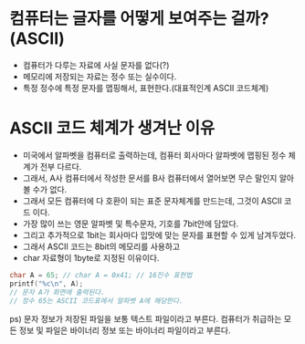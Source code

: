 # 컴퓨터는 글자를 어떻게 보여주는 걸까?(ASCII)

- 컴퓨터가 다루는 자료에 사실 문자를 없다(?)
- 메모리에 저장되는 자료는 정수 또는 실수이다.
- 특정 정수에 특정 문자를 맵핑해서, 표현한다.(대표적인계 ASCII 코드체계)



# ASCII 코드 체계가 생겨난 이유

- 미국에서 알파벳을 컴퓨터로 출력하는데, 
  컴퓨터 회사마다 알파벳에 맵핑된 정수 체계가 전부 다르다.
- 그래서, A사 컴퓨터에서 작성한 문서를 B사 컴퓨터에서 열어보면
  무슨 말인지 알아볼 수가 없다.
- 그래서 모든 컴퓨터에 다 호환이 되는 표준 문자체계를 만드는데,
  그것이 ASCII 코드 이다.
- 가장 많이 쓰는 영문 알파벳 및 특수문자, 기호를 7bit안에 담았다.
- 그리고 추가적으로 1bit는 회사마다 입맛에 맞는 문자를 표현할 수 있게 남겨두었다.
- 그래서 ASCII 코드는 8bit의 메모리를 사용하고
- char 자료형이 1byte로 지정된 이유이다.

```cpp
char A = 65; // char A = 0x41; // 16진수 표현법
printf("%c\n", A);
// 문자 A가 화면에 출력된다.
// 정수 65는 ASCII 코드표에서 알파벳 A에 해당한다.
```



ps) 문자 정보가 저장된 파일을 보통 텍스트 파일이라고 부른다.
      컴퓨터가 취급하는 모든 정보 및 파일은 바이너리 정보 또는 바이너리 파일이라고 부른다.